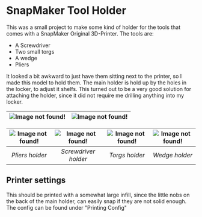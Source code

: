 # SnapMaker Tool Holder

This was a small project to make some kind of holder for the tools that comes with a SnapMaker Original 3D-Printer. The tools are:
 - A Screwdriver
 - Two small torgs
 - A wedge
 - Pliers

It looked a bit awkward to just have them sitting next to the printer, so I made this model to hold them. The main holder is hold up by the holes in the locker, to adjust it shelfs. This turned out to be a very good solution for attaching the holder, since it did not require me drilling anything into my locker.

| ![Image not found!](https://qo63kw.db.files.1drv.com/y4mE0nm6evOukY5R8EOPplSuou0hxSIBUF0q7oUfTsLrlXugP37F4gkW2VyN-gnxpAT73VUcKabCiSNCtZ00Cnz__BdNuUzUVoReam9QxMZ8mWXRbpMTIjjGdbBK8ZkXarpV7QTLbRxUxgjMLhkEFqy3Axbv1Z1zjLfWPiVwszxGmRcVW6foQ3PJwduqpjE_ywCmPnm8keFcqt541JsTkj5Tg?width=250&height=600&cropmode=none) | ![Image not found!](https://dxoq8q.db.files.1drv.com/y4mSL3SjQCoGD0b60eD2aI4kZKtXjoxgeVwlEy2K93nWegu9xUJGVANaBiuVkyTUFmRpBbCSJZ3PkEQSmd0W3Ym3kjwdg4siMBWzmyTqIt9xbvaBoCgneaZxv4BpQQIHNHd_LZc0IEUMpTa_nlxli6AACxJlt2x_05uqTPU_L-OSfaOOna2UNj_vsvKMMSMlDCINwGXMGcCiesc_XBUqlFseA?width=956&height=300&cropmode=none) |
|:---:|:---:|

| ![Image not found!](https://gjpyqa.db.files.1drv.com/y4mh9gWI71K5_7bamvDzuH_DxoEPguejCATmjzR1Afpvf26toCxRplANNwKokos6zeoAG3ixouRxIvC5YgzRKFq8OsybvcqgBnHqz4PXNHOfcjS14pPou9ijmLsJ7ozJ2ohVJOYsyt1v5LOYSaJxfEub5QZ08Q1uiWEJ-YOmRdS2RGmv2VDqe-P3pgklBw2sPgnvOPa7BqrNVnnlAL1lCR1Fg?width=446&height=300&cropmode=none) | ![Image not found!](https://5r5lbg.db.files.1drv.com/y4mQZppe_Zo17V5LLdikFHQSRbUuQ2uETzTvCetUzpd-iOCNt7MLRJ2uAxOtjgB_uB28EhLA_c9WqfcQc6qztYqa9a0UOpmlmdJcHkOgyRdVf2EGX7hhQtpKAukiEOHP2EaYxbWXvgpTAc8ExywZZD8k5hGlA6AZJfnYZsaqDs5kW4V4mnbwkXFAkhA-Hk1-cozjv9i1uwfl7y17ga8rVpuvg?width=404&height=300&cropmode=none) | ![Image not found!](https://tnxb7g.db.files.1drv.com/y4miFySMpXhfrP0WwjR4Zih_LDSeXPw_7Q0LvvgQSc0uBEjBEJ-YlqmHnBqgzvsBlf3c86ldIMfv94YUxiMG5_1OQcz7-7hwvjLtxmwvfI597xsxQaVj0v6aOPLw4qDtzqJbqU0vjp6ooQ5PPBi5Wc2FEtwQEXp0p_24JJ3MHpvnW-BAQTRzo_xILVtzyDW0K9hO4vslqnluufDYgTjKvwO_Q?width=413&height=300&cropmode=none) | ![Image not found!](https://gwiasw.db.files.1drv.com/y4m1UCE9ZUMfPiepndLv0LUy5dVLZm7gyzgNkaE4K89ZJYBpDD9-suCva1GfUKDPABmXzvd95wq5t5OcVtSqBEr3VKoNwEDeW_o6FcqUYDcIeDkjuQbApLdVVkbSNtMAocG24bLzm5gx8V9ZbTSqCRxvAw_SOsHUdqf6-qJij1UQ42MfDVm8hkOKcMVOa5kYsu7FHXK4QJ1id3I5seViwnmpA?width=485&height=300&cropmode=none) |
|:---:|:---:|:---:|:---:|
| *Pliers holder* | *Screwdriver holder* | *Torgs holder* | *Wedge holder* |

## Printer settings

This should be printed with a somewhat large infill, since the little nobs on the back of the main holder, can easily snap if they are not solid enough.
The config can be found under "Printing Config"


